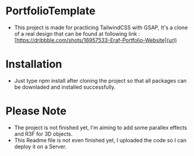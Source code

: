 # PortfolioTemplate
- This project is made for practicing TailwindCSS with GSAP, It's a clone of a real design that can be found at following link : 
[https://dribbble.com/shots/16957533-Eraf-Portfolio-Website](url)

# Installation 
- Just type npm install after cloning the project so that all packages can be downladed and installed successfully.
# Please Note
- The project is not finished yet, I'm aiming to add some parallex effects and R3F for 3D objects.
- This Readme file is not even finished yet, I uploaded the code so I can deploy it on a Server.
